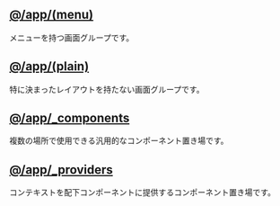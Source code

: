 ## [@/app/(menu)](./(menu))
メニューを持つ画面グループです。

## [@/app/(plain)](./(plain))
特に決まったレイアウトを持たない画面グループです。

## [@/app/_components](./_components)
複数の場所で使用できる汎用的なコンポーネント置き場です。

## [@/app/_providers](./_providers)
コンテキストを配下コンポーネントに提供するコンポーネント置き場です。

